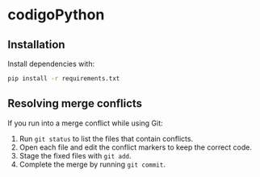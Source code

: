 # codigoPython

## Installation

Install dependencies with:

```bash
pip install -r requirements.txt
```

## Resolving merge conflicts

If you run into a merge conflict while using Git:

1. Run `git status` to list the files that contain conflicts.
2. Open each file and edit the conflict markers to keep the correct code.
3. Stage the fixed files with `git add`.
4. Complete the merge by running `git commit`.


